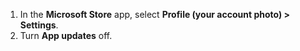 1. In the **Microsoft Store** app, select **Profile (your account photo) > Settings**.
2. Turn **App updates** off.
